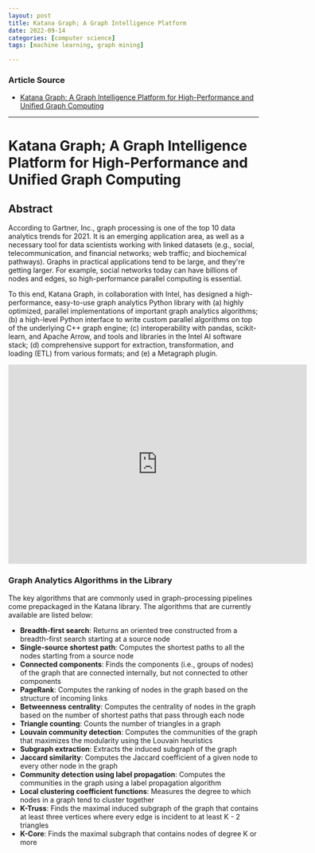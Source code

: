 ```yaml
---
layout: post
title: Katana Graph; A Graph Intelligence Platform 
date: 2022-09-14
categories: [computer science]
tags: [machine learning, graph mining]

---
```


### Article Source

* [Katana Graph; A Graph Intelligence Platform for High-Performance and Unified Graph Computing](https://www.youtube.com/watch?v=a2EPxRrAvmE)


---

# Katana Graph; A Graph Intelligence Platform for High-Performance and Unified Graph Computing

## Abstract

According to Gartner, Inc., graph processing is one of the top 10 data analytics trends for 2021. It is an emerging application area, as well as a necessary tool for data scientists working with linked datasets (e.g., social, telecommunication, and financial networks; web traffic; and biochemical pathways). Graphs in practical applications tend to be large, and they're getting larger. For example, social networks today can have billions of nodes and edges, so high-performance parallel computing is essential.

To this end, Katana Graph, in collaboration with Intel, has designed a high-performance, easy-to-use graph analytics Python library with (a) highly optimized, parallel implementations of important graph analytics algorithms; (b) a high-level Python interface to write custom parallel algorithms on top of the underlying C++ graph engine; (c) interoperability with pandas, scikit-learn, and Apache Arrow, and tools and libraries in the Intel AI software stack; (d) comprehensive support for extraction, transformation, and loading (ETL) from various formats; and (e) a Metagraph plugin.


<iframe width="600" height="400" src="https://www.youtube.com/embed/a2EPxRrAvmE" title="YouTube video player" frameborder="0" allow="accelerometer; autoplay; clipboard-write; encrypted-media; gyroscope; picture-in-picture" allowfullscreen></iframe>

### Graph Analytics Algorithms in the Library

The key algorithms that are commonly used in graph-processing pipelines come prepackaged in the Katana library. The algorithms that are currently available are listed below:

* **Breadth-first search**: Returns an oriented tree constructed from a breadth-first search starting at a source node
* **Single-source shortest path**: Computes the shortest paths to all the nodes starting from a source node
* **Connected components**: Finds the components (i.e., groups of nodes) of the graph that are connected internally, but not connected to other components
* **PageRank**: Computes the ranking of nodes in the graph based on the structure of incoming links
* **Betweenness centrality**: Computes the centrality of nodes in the graph based on the number of shortest paths that pass through each node
* **Triangle counting**: Counts the number of triangles in a graph
* **Louvain community detection**: Computes the communities of the graph that maximizes the modularity using the Louvain heuristics
* **Subgraph extraction**: Extracts the induced subgraph of the graph
* **Jaccard similarity**: Computes the Jaccard coefficient of a given node to every other node in the graph
* **Community detection using label propagation**: Computes the communities in the graph using a label propagation algorithm
* **Local clustering coefficient functions**: Measures the degree to which nodes in a graph tend to cluster together
* **K-Truss**: Finds the maximal induced subgraph of the graph that contains at least three vertices where every edge is incident to at least K - 2 triangles
* **K-Core**: Finds the maximal subgraph that contains nodes of degree K or more
